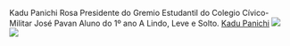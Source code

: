 Kadu Panichi Rosa  Presidente do Gremio Estudantil do Colegio Cívico-Militar José Pavan Aluno do 1º ano A Lindo, Leve e Solto. 
[Kadu Panichi](https://instagram.com/kadup_oficial?igshid=YmMyMTA2M2Y=) 
![](https://i.pinimg.com/originals/0b/24/e6/0b24e6345b7bc89683576898c21e6091.gif) ![](https://atualinerd.com.br/wp-content/uploads/2022/01/Homem-Aranha-Cosmico-Capitao-Universo-1.png)

